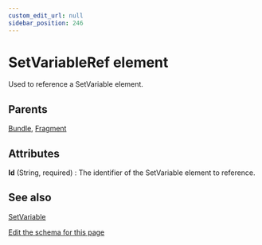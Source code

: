 ```yaml
---
custom_edit_url: null
sidebar_position: 246
---
```

# SetVariableRef element
Used to reference a SetVariable element.

## Parents
[Bundle](bundle.md), [Fragment](fragment.md)

## Attributes
**Id** (String, required)
  : The identifier of the SetVariable element to reference.


## See also
[SetVariable](setvariable.md)

[Edit the schema for this page](https://github.com/wixtoolset/web/blob/master/src/xsd4/wix.xsd)